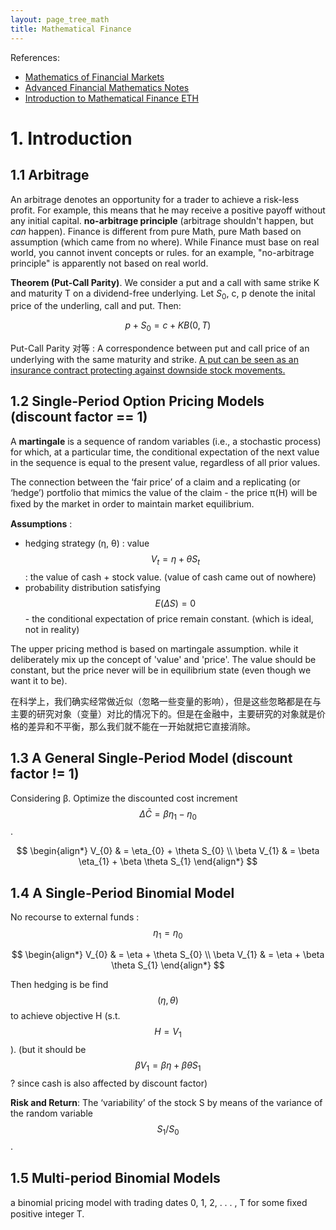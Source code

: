 ```yaml
---
layout: page_tree_math
title: Mathematical Finance
---
```


References:
* [Mathematics of Financial Markets](http://www.untag-smd.ac.id/files/Perpustakaan_Digital_1/FINANCE%20Mathematics%20of%20financial%20markets%202nd%20ed.pdf)
* [Advanced Financial Mathematics Notes](https://www.uni-muenster.de/imperia/md/content/Stochastik/financial_mathematics.pdf)
* [Introduction to Mathematical Finance ETH](https://metaphor.ethz.ch/x/2023/fs/401-3888-00L/)

# 1. Introduction


## 1.1 Arbitrage


An arbitrage denotes an opportunity for a trader to achieve a risk-less profit. For example, this means that he may receive a positive payoff without any initial capital. **no-arbitrage principle** (arbitrage shouldn't happen, but *can* happen). <n>Finance is different from pure Math, pure Math based on assumption (which came from no where). While Finance must base on real world, you cannot invent concepts or rules. for an example, "no-arbitrage principle" is apparently not based on real world.</n>


**Theorem (Put-Call Parity)**. We consider a put and a call with same strike K and maturity T on a dividend-free underlying. Let $S_{0}$, c, p denote the inital price of the underling, call and put. Then:

$$
p + S_{0} =  c + KB(0, T)
$$

Put-Call Parity 对等 : A correspondence between put and call price of an underlying with the same maturity and strike. <u>A put can be seen as an insurance contract protecting against downside stock movements.</u>

## 1.2 Single-Period Option Pricing Models (discount factor == 1)

A **martingale** is a sequence of random variables (i.e., a stochastic process) for which, at a particular time, the conditional expectation of the next value in the sequence is equal to the present value, regardless of all prior values.

The connection between the ‘fair price’ of a claim and a replicating (or ‘hedge’) portfolio that mimics the value of the claim - the price π(H) will be ﬁxed by the market in order to maintain market equilibrium.

**Assumptions** :
* hedging strategy (η, θ) : value $$V_{t} = \eta + \theta S_{t}$$ : the value of cash + stock value. (<n>value of cash came out of nowhere</n>)
* probability distribution satisfying $$E(\Delta S) = 0$$ - the conditional expectation of price remain constant. (<n>which is ideal, not in reality</n>)

<n>The upper pricing method is based on martingale assumption. while it deliberately mix up the concept of 'value' and 'price'. The value should be constant, but the price never will be in equilibrium state (even though we want it to be). </n>
<p></p>
<n>在科学上，我们确实经常做近似（忽略一些变量的影响），但是这些忽略都是在与主要的研究对象（变量）对比的情况下的。但是在金融中，主要研究的对象就是价格的差异和不平衡，那么我们就不能在一开始就把它直接消除。</n>
<p></p>

## 1.3 A General Single-Period Model (discount factor != 1)

Considering β. Optimize the discounted cost increment $$\Delta \bar C = \beta \eta_{1} - \eta_{0}$$.

$$
\begin{align*}
V_{0} & = \eta_{0} + \theta S_{0} \\
\beta V_{1} & = \beta \eta_{1} + \beta \theta S_{1}
\end{align*}
$$

## 1.4 A Single-Period Binomial Model

No recourse to external funds : $$\eta_{1} = \eta_{0}$$

$$
\begin{align*}
V_{0} & = \eta + \theta S_{0} \\
\beta V_{1} & = \eta + \beta \theta S_{1}
\end{align*}
$$

Then hedging is be find $$(\eta, \theta)$$ to achieve objective H (s.t. $$H=V_{1}$$).
(<n>but it should be</n> $$\beta V_{1} = \beta\eta + \beta \theta S_{1}$$ ? since cash is also affected by discount factor)

**Risk and Return**: The ‘variability’ of the stock S by means of the variance of the random variable $$S_{1}/S_{0}$$.

## 1.5 Multi-period Binomial Models

a binomial pricing model with trading dates 0, 1, 2, . . . , T for some ﬁxed positive integer T.
